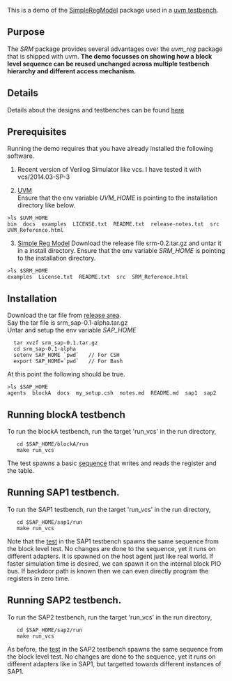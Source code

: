 This is a demo of the [SimpleRegModel](https://github.com/Juniper/simple_reg_model) package used in a [uvm testbench](http://accellera.org/downloads/standards/uvm).  

## Purpose
The *SRM* package provides several advantages over the *uvm_reg* package that is shipped with uvm. **The demo focusses on showing how a block level sequence can be reused unchanged across multiple testbench hierarchy and different access mechanism.**

## Details
Details about the designs and testbenches can be found [here](http://github.com/sanjeevs/srm_sap/wiki)

## Prerequisites
Running the demo requires that you have already installed the following software.  
1. Recent version of Verilog Simulator like vcs. I have tested it with vcs/2014.03-SP-3

2. [UVM](http://accellera.org/downloads/standards/uvm)  
Ensure that the env variable *UVM_HOME* is pointing to the installation directory like below.
```
>ls $UVM_HOME
bin  docs  examples  LICENSE.txt  README.txt  release-notes.txt  src  UVM_Reference.html

```

3. [Simple Reg Model](https://github.com/Juniper/simple_reg_model/releases)
Download the release file srm-0.2.tar.gz and untar it in a install directory.
Ensure that the env variable *SRM_HOME* is pointing to the installation directory. 
```
>ls $SRM_HOME
examples  License.txt  README.txt  src  SRM_Reference.html

```

## Installation
Download the tar file from  [release area](https://github.com/sanjeevs/srm_sap/releases).  
Say the tar file is srm_sap-0.1-alpha.tar.gz  
Untar and setup the env variable *SAP_HOME*

```
  tar xvzf srm_sap-0.1.tar.gz
  cd srm_sap-0.1-alpha
  setenv SAP_HOME `pwd`   // For CSH
  export SAP_HOME=`pwd`   // For Bash
```
At this point the following should be true.
```
>ls $SAP_HOME
agents  blockA  docs  my_setup.csh  notes.md  README.md  sap1  sap2

```

## Running blockA testbench
To run the blockA testbench, run the target 'run_vcs' in the run directory,
```
   cd $SAP_HOME/blockA/run
   make run_vcs
```
The test spawns a basic [sequence](https://github.com/sanjeevs/srm_sap/wiki/Sequence) that writes and reads the register and the table.

## Running SAP1 testbench.
To run the SAP1 testbench, run the target 'run_vcs' in the run directory,
```
   cd $SAP_HOME/sap1/run
   make run_vcs
```
Note that the [test](https://github.com/sanjeevs/srm_sap/wiki/SAP1_test) in the SAP1 testbench spawns the same sequence from the block level test. No changes are done to the sequence, yet it runs on different adapters. It is spawned on the host agent just like real world. If faster simulation time is desired, we can spawn it on the internal block PIO bus. If backdoor path is known then we can even directly program the registers in zero time.

## Running SAP2 testbench.
To run the SAP2 testbench, run the target 'run_vcs' in the run directory,
```
   cd $SAP_HOME/sap2/run
   make run_vcs
```
As before, the [test](https://github.com/sanjeevs/srm_sap/wiki/SAP2_test) in the SAP2 testbench spawns the same sequence from the block level test. No changes are done to the sequence, yet it runs on different adapters like in SAP1, but targetted towards different instances of SAP1. 


